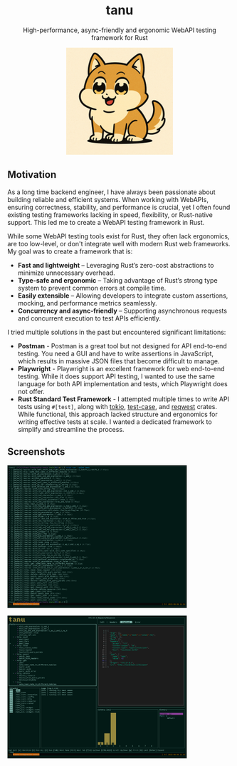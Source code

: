 <h1 align="center">tanu</h1>
<p align="center">High-performance, async-friendly and ergonomic WebAPI testing framework for Rust</p>
<p align="center"><img src="tanu.png" width=240></p>

## Motivation

As a long time backend engineer, I have always been passionate about building reliable and efficient systems. When working with WebAPIs, ensuring correctness, stability, and performance is crucial, yet I often found existing testing frameworks lacking in speed, flexibility, or Rust-native support. This led me to create a WebAPI testing framework in Rust.

While some WebAPI testing tools exist for Rust, they often lack ergonomics, are too low-level, or don't integrate well with modern Rust web frameworks. My goal was to create a framework that is:

- **Fast and lightweight** – Leveraging Rust’s zero-cost abstractions to minimize unnecessary overhead.
- **Type-safe and ergonomic** – Taking advantage of Rust’s strong type system to prevent common errors at compile time.
- **Easily extensible** – Allowing developers to integrate custom assertions, mocking, and performance metrics seamlessly.
- **Concurrency and async-friendly** – Supporting asynchronous requests and concurrent execution to test APIs efficiently.

I tried multiple solutions in the past but encountered significant limitations:

- **Postman** - Postman is a great tool but not designed for API end-to-end testing. You need a GUI and have to write assertions in JavaScript, which results in massive JSON files that become difficult to manage.
- **Playwright** - Playwright is an excellent framework for web end-to-end testing. While it does support API testing, I wanted to use the same language for both API implementation and tests, which Playwright does not offer.
- **Rust Standard Test Framework** - I attempted multiple times to write API tests using `#[test]`, along with [tokio](https://crates.io/crates/tokio), [test-case](https://crates.io/crates/test-case), and [reqwest](https://crates.io/crates/reqwest) crates. While functional, this approach lacked structure and ergonomics for writing effective tests at scale. I wanted a dedicated framework to simplify and streamline the process.

## Screenshots

<p><img src="cli.png" width="80%"></p>
<p><img src="tui.png" width="80%"></p>
